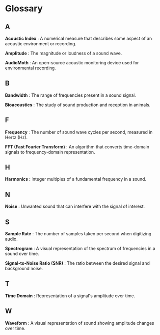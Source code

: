 # Glossary

## A

**Acoustic Index**
: A numerical measure that describes some aspect of an acoustic environment or recording.

**Amplitude**
: The magnitude or loudness of a sound wave.

**AudioMoth**
: An open-source acoustic monitoring device used for environmental recording.

## B

**Bandwidth**
: The range of frequencies present in a sound signal.

**Bioacoustics**
: The study of sound production and reception in animals.

## F

**Frequency**
: The number of sound wave cycles per second, measured in Hertz (Hz).

**FFT (Fast Fourier Transform)**
: An algorithm that converts time-domain signals to frequency-domain representation.

## H

**Harmonics**
: Integer multiples of a fundamental frequency in a sound.

## N

**Noise**
: Unwanted sound that can interfere with the signal of interest.

## S

**Sample Rate**
: The number of samples taken per second when digitizing audio.

**Spectrogram**
: A visual representation of the spectrum of frequencies in a sound over time.

**Signal-to-Noise Ratio (SNR)**
: The ratio between the desired signal and background noise.

## T

**Time Domain**
: Representation of a signal's amplitude over time.

## W

**Waveform**
: A visual representation of sound showing amplitude changes over time.
